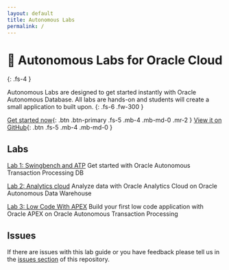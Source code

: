 ```yaml
---
layout: default
title: Autonomous Labs
permalink: /
---
```

# 🚀 Autonomous Labs for Oracle Cloud

{: .fs-4 }

Autonomous Labs are designed to get started instantly with Oracle Autonomous Database. All labs are hands-on and students will create a small application to built upon.
{: .fs-6 .fw-300 }

[Get started now](https://m1nka.github.io/autonomous-labs/lab-1/lab-1.html){: .btn .btn-primary .fs-5 .mb-4 .mb-md-0 .mr-2 } [View it on GitHub](https://github.com/m1nka/autonomous-labs){: .btn .fs-5 .mb-4 .mb-md-0 }

## Labs

[Lab 1: Swingbench and ATP](https://m1nka.github.io/autonomous-labs/lab-1/lab-1.html) Get started with Oracle Autonomous Transaction Processing DB

[Lab 2: Analytics cloud](https://m1nka.github.io/autonomous-labs/lab-2/lab-2.html) Analyze data with Oracle Analytics Cloud on Oracle Autonomous Data Warehouse

[Lab 3: Low Code With APEX](https://m1nka.github.io/autonomous-labs/lab-3/lab-3.html) Build your first low code application with Oracle APEX on Oracle Autonomous Transaction Processing

## Issues

If there are issues with this lab guide or you have feedback please tell us in the [issues section](https://github.com/m1nka/autonomous-labs-template/issues) of this repository.




